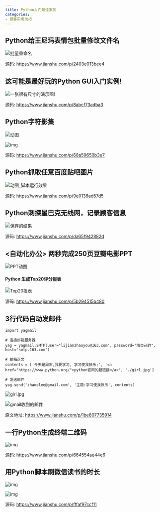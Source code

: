 ```yaml
---
title: Python入门最佳案例
categories:
- 极客实用技巧
---
```








## Python给王尼玛表情包批量修改文件名

![批量重命名](https://v2fy.com/asset/0i/jikemiji/jikemiji-md/kr-000116.assets/strip-20200908174256241.gif)



源码: https://www.jianshu.com/p/2403e013bee4

## 这可能是最好玩的Python GUI入门实例!

![一张很有尺寸的演示图!](https://v2fy.com/asset/0i/jikemiji/jikemiji-md/kr-000116.assets/strip-20200908174122064.gif)

源码: https://www.jianshu.com/p/8abcf73adba3

## Python字符影集

![动图](https://v2fy.com/asset/0i/jikemiji/jikemiji-md/kr-000116.assets/strip-20200908172251988.gif)

![img](https://v2fy.com/asset/0i/jikemiji/jikemiji-md/kr-000116.assets/1240.jpeg)



源码: https://www.jianshu.com/p/68a59650b3e7



## Python抓取任意百度贴吧图片



![动图_脚本运行效果](https://v2fy.com/asset/0i/jikemiji/jikemiji-md/kr-000116.assets/strip-20200908172030223.gif)



源码: https://www.jianshu.com/p/9e0136ad57d5



## Python刺探星巴克无线网，记录顾客信息



![保存的结果](https://v2fy.com/asset/0i/jikemiji/jikemiji-md/kr-000116.assets/1240-20200908171208555.png)

源码: https://www.jianshu.com/p/da65f942882d

## <自动化办公> 两秒完成250页豆瓣电影PPT



![PPT动图](https://v2fy.com/asset/0i/jikemiji/jikemiji-md/kr-000116.assets/strip-20200908170502209.gif)



#### Python 生成Top20评分报表

![Top20报表](https://v2fy.com/asset/0i/jikemiji/jikemiji-md/kr-000116.assets/1240-20200908170615136.png)





源码: https://www.jianshu.com/p/5b294515b480



## 3行代码自动发邮件

```
import yagmail

# 连接邮箱服务器
yag = yagmail.SMTP(user="lijianzhaoyou@163.com", password="填自己的", host='smtp.163.com')

# 邮箱正文
contents = ['今天是周末,我要学习, 学习使我快乐;', '<a href="https://www.python.org/">python官网的超链接</a>', './girl.jpg']

# 发送邮件
yag.send('zhaoolee@gmail.com', '主题:学习使我快乐', contents)
```



![girl.jpg](https://v2fy.com/asset/0i/jikemiji/jikemiji-md/kr-000116.assets/1240-20200908170338911.png)



![gmail收到的邮件](https://v2fy.com/asset/0i/jikemiji/jikemiji-md/kr-000116.assets/1240-20200908170347288.png)















原文地址: https://www.jianshu.com/p/1be807735914



## 一行Python生成终端二维码



![img](https://v2fy.com/asset/0i/jikemiji/jikemiji-md/kr-000116.assets/strip-20200908165734896.gif)



源码: https://www.jianshu.com/p/664554ae44e6



## 用Python脚本刷微信读书的时长



![img](https://v2fy.com/asset/0i/jikemiji/jikemiji-md/kr-000116.assets/strip.gif)

![img](https://v2fy.com/asset/0i/jikemiji/jikemiji-md/kr-000116.assets/1240-20200908165506596.png)



源码: https://www.jianshu.com/p/fffaf97ccf11






